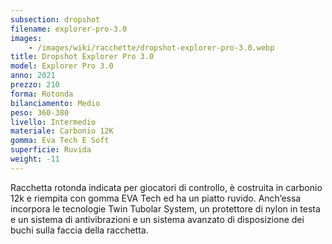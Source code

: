 ```yaml
---
subsection: dropshot
filename: explorer-pro-3.0
images:
    - /images/wiki/racchette/dropshot-explorer-pro-3.0.webp
title: Dropshot Explorer Pro 3.0
model: Explorer Pro 3.0
anno: 2021
prezzo: 210
forma: Rotonda
bilanciamento: Medio
peso: 360-380
livello: Intermedio
materiale: Carbonio 12K
gomma: Eva Tech E Soft
superficie: Ruvida
weight: -11
---
```

Racchetta rotonda indicata per giocatori di controllo, è costruita in carbonio 12k e riempita con gomma EVA Tech ed ha un piatto ruvido. Anch’essa incorpora le tecnologie Twin Tubolar System, un protettore di nylon in testa e un sistema di antivibrazioni e un sistema avanzato di disposizione dei buchi sulla faccia della racchetta.